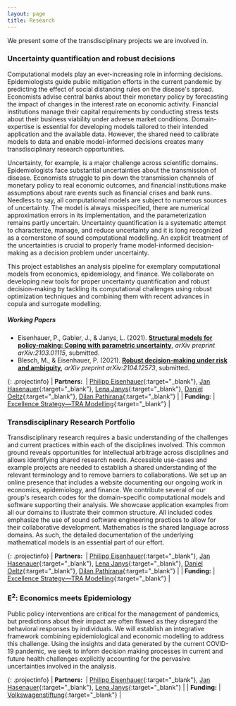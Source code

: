 ```yaml
---
layout: page
title: Research
---
```


We present some of the transdisciplinary projects we are involved in.

### Uncertainty quantification and robust decisions

Computational models play an ever-increasing role in informing decisions. Epidemiologists guide public mitigation efforts in the current pandemic by predicting the effect of social distancing rules on the disease's spread. Economists advise central banks about their monetary policy by forecasting the impact of changes in the interest rate on economic activity. Financial institutions manage their capital requirements by conducting stress tests about their business viability under adverse market conditions. Domain-expertise is essential for developing models tailored to their intended application and the available data. However, the shared need to calibrate models to data and enable model-informed decisions creates many transdisciplinary research opportunities.

Uncertainty, for example, is a major challenge across scientific domains. Epidemiologists face substantial uncertainties about the transmission of disease. Economists struggle to pin down the transmission channels of monetary policy to real economic outcomes, and financial institutions make assumptions about rare events such as financial crises and bank runs. Needless to say, all computational models are subject to numerous sources of uncertainty. The model is always misspecified, there are numerical approximation errors in its implementation, and the parameterization remains partly uncertain. Uncertainty quantification is a systematic attempt to characterize, manage, and reduce uncertainty and it is long recognized as a cornerstone of sound computational modelling. An explicit treatment of the uncertainties is crucial to properly frame model-informed decision-making as a decision problem under uncertainty.

This project establishes an analysis pipeline for exemplary computational models from economics, epidemiology, and finance. We collaborate on developing new tools for proper uncertainty quantification and robust decision-making by tackling its computational challenges using robust optimization techniques and combining them with recent advances in copula and surrogate modelling.

##### Working Papers

* Eisenhauer, P., Gabler, J., & Janys, L. (2021). [**Structural models for policy-making: Coping with parametric uncertainty**](https://arxiv.org/abs/2103.01115), *arXiv preprint arXiv:2103.01115*, submitted.
* Blesch, M., & Eisenhauer, P. (2021). [**Robust decision-making under risk and ambiguity**](https://arxiv.org/abs/2104.12573), *arXiv preprint arXiv:2104.12573*, submitted.

{: .projectinfo}
| **Partners:&nbsp;** | [Philipp Eisenhauer](https://peisenha.github.io/){:target="_blank"}, [Jan Hasenauer](https://www.mathematics-and-life-sciences.uni-bonn.de/en){:target="_blank"}, [Lena Janys](https://sites.google.com/site/janyslena){:target="_blank"}, [Daniel Oeltz](https://www.scai.fraunhofer.de/en/business-research-areas/computational-finance.html){:target="_blank"}, [Dilan Pathirana](https://www.mathematics-and-life-sciences.uni-bonn.de/en/group-members/dilan-pathirana){:target="_blank"} |
| **Funding:** | [Excellence Strategy—TRA Modelling](http://tra1.uni-bonn.de){:target="_blank"} |

### Transdisciplinary Research Portfolio

Transdisciplinary research requires a basic understanding of the challenges and current practices within each of the disciplines involved. This common ground reveals opportunities for intellectual arbitrage across disciplines and allows identifying shared research needs. Accessible use-cases and example projects are needed to establish a shared understanding of the relevant terminology and to remove barriers to collaborations.  We set up an online presence that includes a website documenting our ongoing work in economics, epidemiology, and finance. We contribute several of our group's research codes for the domain-specific computational models and software supporting their analysis. We showcase application examples from all our domains to illustrate their common structure. All included codes emphasize the use of sound software engineering practices to allow for their collaborative development. Mathematics is the shared language across domains. As such, the detailed documentation of the underlying mathematical models is an essential part of our effort.

{: .projectinfo}
| **Partners:&nbsp;** | [Philipp Eisenhauer](https://peisenha.github.io/){:target="_blank"}, [Jan Hasenauer](https://www.mathematics-and-life-sciences.uni-bonn.de/en){:target="_blank"}, [Lena Janys](https://sites.google.com/site/janyslena){:target="_blank"}, [Daniel Oeltz](https://www.scai.fraunhofer.de/en/business-research-areas/computational-finance.html){:target="_blank"}, [Dilan Pathirana](https://www.mathematics-and-life-sciences.uni-bonn.de/en/group-members/dilan-pathirana){:target="_blank"} |
| **Funding:** | [Excellence Strategy—TRA Modelling](http://tra1.uni-bonn.de){:target="_blank"} |

### E<sup>2</sup>: Economics meets Epidemiology

Public policy interventions are critical for the management of pandemics, but predictions about their impact are often flawed as they disregard the behavioral responses by individuals. We will establish an integrative framework combining epidemiological and economic modelling to address this challenge. Using the insights and data generated by the current COVID-19 pandemic, we seek to inform decision making processes in current and future health challenges explicitly accounting for the pervasive uncertainties involved in the analysis.

{: .projectinfo}
| **Partners:&nbsp;** | [Philipp Eisenhauer](https://peisenha.github.io/){:target="_blank"}, [Jan Hasenauer](https://www.mathematics-and-life-sciences.uni-bonn.de/en){:target="_blank"}, [Lena Janys](https://sites.google.com/site/janyslena){:target="_blank"} |
| **Funding:** | [Volkswagenstiftung](https://www.volkswagenstiftung.de/){:target="_blank"} |


